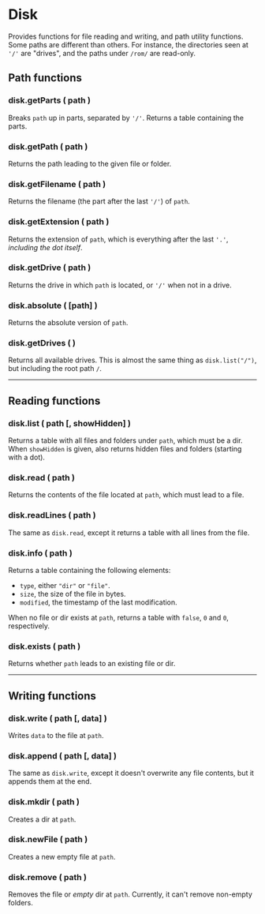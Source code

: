 # Disk
Provides functions for file reading and writing, and path utility functions.
Some paths are different than others. For instance, the directories seen at `'/'`
are "drives", and the paths under `/rom/` are read-only.

## Path functions
### disk.getParts ( path )
Breaks `path` up in parts, separated by `'/'`.
Returns a table containing the parts.

### disk.getPath ( path )
Returns the path leading to the given file or folder.

### disk.getFilename ( path )
Returns the filename (the part after the last `'/'`) of `path`.

### disk.getExtension ( path )
Returns the extension of `path`, which is everything after the last `'.'`, *including the dot itself*.

### disk.getDrive ( path )
Returns the drive in which `path` is located,
or `'/'` when not in a drive.

### disk.absolute ( [path] )
Returns the absolute version of `path`.

### disk.getDrives ( )
Returns all available drives.
This is almost the same thing as `disk.list("/")`,
but including the root path `/`.

---
## Reading functions
### disk.list ( path [, showHidden] )
Returns a table with all files and folders under `path`,
which must be a dir. When `showHidden` is given,
also returns hidden files and folders (starting with a dot).

### disk.read ( path )
Returns the contents of the file located at `path`,
which must lead to a file.

### disk.readLines ( path )
The same as `disk.read`, except it returns a table with all lines from the file.

### disk.<span></span>info ( path ) <!-- use <span></span> to prevent auto linking -->
Returns a table containing the following elements:
- `type`, either `"dir"` or `"file"`.
- `size`, the size of the file in bytes.
- `modified`, the timestamp of the last modification.

When no file or dir exists at `path`, returns a table with `false`, `0` and `0`, respectively.

### disk.exists ( path )
Returns whether `path` leads to an existing file or dir.

---
## Writing functions
### disk.write ( path [, data] )
Writes `data` to the file at `path`.

### disk.append ( path [, data] )
The same as `disk.write`, except it doesn't overwrite
any file contents, but it appends them at the end.

### disk.mkdir ( path )
Creates a dir at `path`.

### disk.newFile ( path )
Creates a new empty file at `path`.

### disk.remove ( path )
Removes the file or *empty* dir at `path`.
Currently, it can't remove non-empty folders.